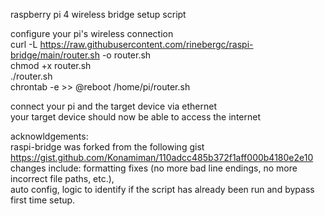 raspberry pi 4 wireless bridge setup script  
  
configure your pi's wireless connection  
curl -L https://raw.githubusercontent.com/rinebergc/raspi-bridge/main/router.sh -o router.sh  
chmod +x router.sh  
./router.sh  
chrontab -e >> @reboot /home/pi/router.sh
    
connect your pi and the target device via ethernet  
your target device should now be able to access the internet
  
acknowldgements:  
raspi-bridge was forked from the following gist  
https://gist.github.com/Konamiman/110adcc485b372f1aff000b4180e2e10  
changes include: formatting fixes (no more bad line endings, no more incorrect file paths, etc.),  
auto config, logic to identify if the script has already been run and bypass first time setup.  
